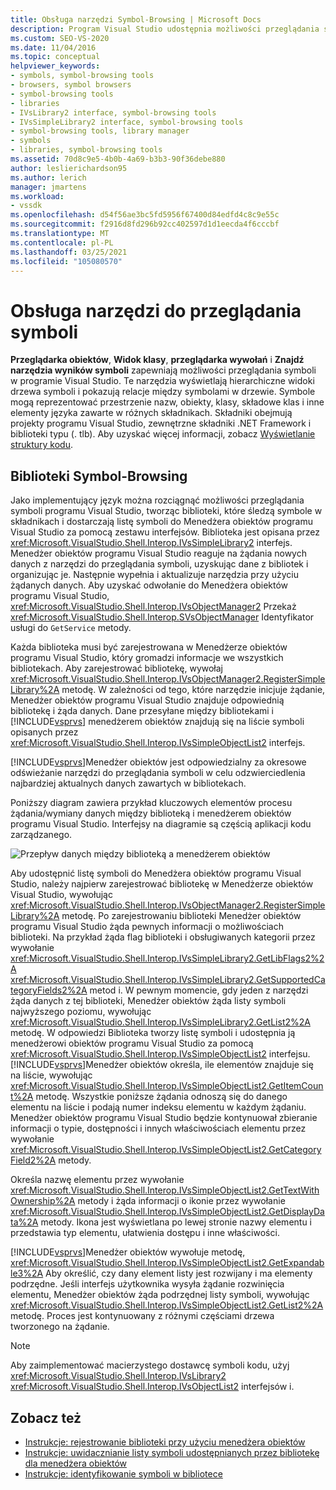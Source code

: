 ```yaml
---
title: Obsługa narzędzi Symbol-Browsing | Microsoft Docs
description: Program Visual Studio udostępnia możliwości przeglądania symboli w programie Visual Studio. Dowiedz się, w jaki sposób można rozłożyć te możliwości za pomocą bibliotek dla symboli w składnikach.
ms.custom: SEO-VS-2020
ms.date: 11/04/2016
ms.topic: conceptual
helpviewer_keywords:
- symbols, symbol-browsing tools
- browsers, symbol browsers
- symbol-browsing tools
- libraries
- IVsLibrary2 interface, symbol-browsing tools
- IVsSimpleLibrary2 interface, symbol-browsing tools
- symbol-browsing tools, library manager
- symbols
- libraries, symbol-browsing tools
ms.assetid: 70d8c9e5-4b0b-4a69-b3b3-90f36debe880
author: leslierichardson95
ms.author: lerich
manager: jmartens
ms.workload:
- vssdk
ms.openlocfilehash: d54f56ae3bc5fd5956f67400d84edfd4c8c9e55c
ms.sourcegitcommit: f2916d8fd296b92cc402597d1d1eecda4f6cccbf
ms.translationtype: MT
ms.contentlocale: pl-PL
ms.lasthandoff: 03/25/2021
ms.locfileid: "105080570"
---
```

# <a name="supporting-symbol-browsing-tools"></a>Obsługa narzędzi do przeglądania symboli
**Przeglądarka obiektów**, **Widok klasy**, **przeglądarka wywołań** i **Znajdź narzędzia wyników symboli** zapewniają możliwości przeglądania symboli w programie Visual Studio. Te narzędzia wyświetlają hierarchiczne widoki drzewa symboli i pokazują relacje między symbolami w drzewie. Symbole mogą reprezentować przestrzenie nazw, obiekty, klasy, składowe klas i inne elementy języka zawarte w różnych składnikach. Składniki obejmują projekty programu Visual Studio, zewnętrzne składniki .NET Framework i biblioteki typu (. tlb). Aby uzyskać więcej informacji, zobacz [Wyświetlanie struktury kodu](../../ide/viewing-the-structure-of-code.md).

## <a name="symbol-browsing-libraries"></a>Biblioteki Symbol-Browsing
 Jako implementujący język można rozciągnąć możliwości przeglądania symboli programu Visual Studio, tworząc biblioteki, które śledzą symbole w składnikach i dostarczają listę symboli do Menedżera obiektów programu Visual Studio za pomocą zestawu interfejsów. Biblioteka jest opisana przez <xref:Microsoft.VisualStudio.Shell.Interop.IVsSimpleLibrary2> interfejs. Menedżer obiektów programu Visual Studio reaguje na żądania nowych danych z narzędzi do przeglądania symboli, uzyskując dane z bibliotek i organizując je. Następnie wypełnia i aktualizuje narzędzia przy użyciu żądanych danych. Aby uzyskać odwołanie do Menedżera obiektów programu Visual Studio, <xref:Microsoft.VisualStudio.Shell.Interop.IVsObjectManager2> Przekaż <xref:Microsoft.VisualStudio.Shell.Interop.SVsObjectManager> Identyfikator usługi do `GetService` metody.

 Każda biblioteka musi być zarejestrowana w Menedżerze obiektów programu Visual Studio, który gromadzi informacje we wszystkich bibliotekach. Aby zarejestrować bibliotekę, wywołaj <xref:Microsoft.VisualStudio.Shell.Interop.IVsObjectManager2.RegisterSimpleLibrary%2A> metodę. W zależności od tego, które narzędzie inicjuje żądanie, Menedżer obiektów programu Visual Studio znajduje odpowiednią bibliotekę i żąda danych. Dane przesyłane między bibliotekami i [!INCLUDE[vsprvs](../../code-quality/includes/vsprvs_md.md)] menedżerem obiektów znajdują się na liście symboli opisanych przez <xref:Microsoft.VisualStudio.Shell.Interop.IVsSimpleObjectList2> interfejs.

 [!INCLUDE[vsprvs](../../code-quality/includes/vsprvs_md.md)]Menedżer obiektów jest odpowiedzialny za okresowe odświeżanie narzędzi do przeglądania symboli w celu odzwierciedlenia najbardziej aktualnych danych zawartych w bibliotekach.

 Poniższy diagram zawiera przykład kluczowych elementów procesu żądania/wymiany danych między biblioteką i menedżerem obiektów programu Visual Studio. Interfejsy na diagramie są częścią aplikacji kodu zarządzanego.

 ![Przepływ danych między biblioteką a menedżerem obiektów](../../extensibility/internals/media/callbrowserdiagram.gif "CallBrowserDiagram")

 Aby udostępnić listę symboli do Menedżera obiektów programu Visual Studio, należy najpierw zarejestrować bibliotekę w Menedżerze obiektów Visual Studio, wywołując <xref:Microsoft.VisualStudio.Shell.Interop.IVsObjectManager2.RegisterSimpleLibrary%2A> metodę. Po zarejestrowaniu biblioteki Menedżer obiektów programu Visual Studio żąda pewnych informacji o możliwościach biblioteki. Na przykład żąda flag biblioteki i obsługiwanych kategorii przez wywołanie <xref:Microsoft.VisualStudio.Shell.Interop.IVsSimpleLibrary2.GetLibFlags2%2A> <xref:Microsoft.VisualStudio.Shell.Interop.IVsSimpleLibrary2.GetSupportedCategoryFields2%2A> metod i. W pewnym momencie, gdy jeden z narzędzi żąda danych z tej biblioteki, Menedżer obiektów żąda listy symboli najwyższego poziomu, wywołując <xref:Microsoft.VisualStudio.Shell.Interop.IVsSimpleLibrary2.GetList2%2A> metodę. W odpowiedzi Biblioteka tworzy listę symboli i udostępnia ją menedżerowi obiektów programu Visual Studio za pomocą <xref:Microsoft.VisualStudio.Shell.Interop.IVsSimpleObjectList2> interfejsu. [!INCLUDE[vsprvs](../../code-quality/includes/vsprvs_md.md)]Menedżer obiektów określa, ile elementów znajduje się na liście, wywołując <xref:Microsoft.VisualStudio.Shell.Interop.IVsSimpleObjectList2.GetItemCount%2A> metodę. Wszystkie poniższe żądania odnoszą się do danego elementu na liście i podają numer indeksu elementu w każdym żądaniu. Menedżer obiektów programu Visual Studio będzie kontynuował zbieranie informacji o typie, dostępności i innych właściwościach elementu przez wywołanie <xref:Microsoft.VisualStudio.Shell.Interop.IVsSimpleObjectList2.GetCategoryField2%2A> metody.

 Określa nazwę elementu przez wywołanie <xref:Microsoft.VisualStudio.Shell.Interop.IVsSimpleObjectList2.GetTextWithOwnership%2A> metody i żąda informacji o ikonie przez wywołanie <xref:Microsoft.VisualStudio.Shell.Interop.IVsSimpleObjectList2.GetDisplayData%2A> metody. Ikona jest wyświetlana po lewej stronie nazwy elementu i przedstawia typ elementu, ułatwienia dostępu i inne właściwości.

 [!INCLUDE[vsprvs](../../code-quality/includes/vsprvs_md.md)]Menedżer obiektów wywołuje metodę, <xref:Microsoft.VisualStudio.Shell.Interop.IVsSimpleObjectList2.GetExpandable3%2A> Aby określić, czy dany element listy jest rozwijany i ma elementy podrzędne. Jeśli interfejs użytkownika wysyła żądanie rozwinięcia elementu, Menedżer obiektów żąda podrzędnej listy symboli, wywołując <xref:Microsoft.VisualStudio.Shell.Interop.IVsSimpleObjectList2.GetList2%2A> metodę. Proces jest kontynuowany z różnymi częściami drzewa tworzonego na żądanie.

> [!NOTE]
> Aby zaimplementować macierzystego dostawcę symboli kodu, użyj <xref:Microsoft.VisualStudio.Shell.Interop.IVsLibrary2> <xref:Microsoft.VisualStudio.Shell.Interop.IVsObjectList2> interfejsów i.

## <a name="see-also"></a>Zobacz też
- [Instrukcje: rejestrowanie biblioteki przy użyciu menedżera obiektów](../../extensibility/internals/how-to-register-a-library-with-the-object-manager.md)
- [Instrukcje: uwidacznianie listy symboli udostępnianych przez bibliotekę dla menedżera obiektów](../../extensibility/internals/how-to-expose-lists-of-symbols-provided-by-the-library-to-the-object-manager.md)
- [Instrukcje: identyfikowanie symboli w bibliotece](../../extensibility/internals/how-to-identify-symbols-in-a-library.md)
